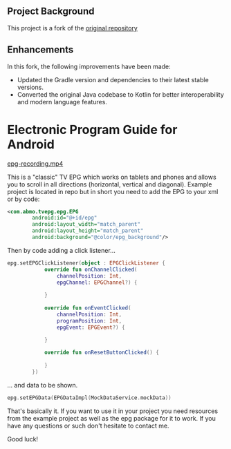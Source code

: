 ## Project Background

This project is a fork of the [original repository](https://github.com/korre/android-tv-epg)

## Enhancements

In this fork, the following improvements have been made:

- Updated the Gradle version and dependencies to their latest stable versions.
- Converted the original Java codebase to Kotlin for better interoperability and modern language features.


# Electronic Program Guide for Android

[epg-recording.mp4](https://github.com/abdlhay/android-tv-epg/assets/44603158/91cd8484-6449-4784-9c63-01a792e52339)

This is a "classic" TV EPG which works on tablets and phones and allows you to scroll in all directions (horizontal, vertical and diagonal).
Example project is located in repo but in short you need to add the EPG to your xml or by code:

```xml
<com.abmo.tvepg.epg.EPG
        android:id="@+id/epg"
        android:layout_width="match_parent"
        android:layout_height="match_parent"
        android:background="@color/epg_background"/>
```

Then by code adding a click listener...

```kotlin
epg.setEPGClickListener(object : EPGClickListener {
            override fun onChannelClicked(
                channelPosition: Int, 
                epgChannel: EPGChannel?) {
                
            }
    
            override fun onEventClicked(
                channelPosition: Int,
                programPosition: Int,
                epgEvent: EPGEvent?) {
               
            }

            override fun onResetButtonClicked() {
               
            }
        })
```
... and data to be shown.

```kotlin
epg.setEPGData(EPGDataImpl(MockDataService.mockData))
```

That's basically it.
If you want to use it in your project you need resources from the example project as well as the epg package for it to work. If you have any questions or such don't hesitate to contact me.

Good luck!

